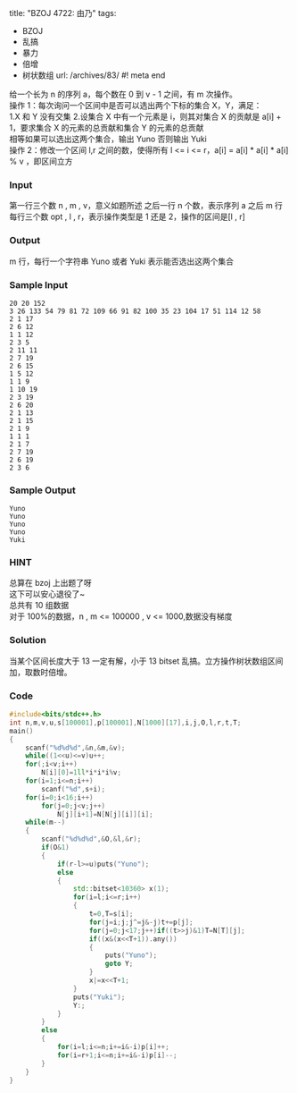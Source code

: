 title: "BZOJ 4722: 由乃"
tags:
  - BZOJ
  - 乱搞
  - 暴力
  - 倍增
  - 树状数组
url: /archives/83/
#! meta end

给一个长为 n 的序列 a，每个数在 0 到 v - 1 之间，有 m 次操作。  
操作 1：每次询问一个区间中是否可以选出两个下标的集合 X，Y，满足：  
1.X 和 Y 没有交集 2.设集合 X 中有一个元素是 i，则其对集合 X 的贡献是 a[i] + 1，要求集合 X 的元素的总贡献和集合 Y 的元素的总贡献  
相等如果可以选出这两个集合，输出 Yuno 否则输出 Yuki  
操作 2：修改一个区间 l,r 之间的数，使得所有 l <= i <= r，a[i] = a[i] \* a[i] \* a[i] % v ，即区间立方

### Input
第一行三个数 n , m , v，意义如题所述
之后一行 n 个数，表示序列 a
之后 m 行每行三个数 opt , l , r，表示操作类型是 1 还是 2，操作的区间是[l , r]

### Output
m 行，每行一个字符串 Yuno 或者 Yuki 表示能否选出这两个集合

### Sample Input
```
20 20 152
3 26 133 54 79 81 72 109 66 91 82 100 35 23 104 17 51 114 12 58
2 1 17
2 6 12
1 1 12
2 3 5
2 11 11
2 7 19
2 6 15
1 5 12
1 1 9
1 10 19
2 3 19
2 6 20
2 1 13
2 1 15
2 1 9
1 1 1
2 1 7
2 7 19
2 6 19
2 3 6
```

### Sample Output
```
Yuno
Yuno
Yuno
Yuno
Yuki
```

### HINT
总算在 bzoj 上出题了呀  
这下可以安心退役了~  
总共有 10 组数据  
对于 100%的数据，n , m <= 100000 , v <= 1000,数据没有梯度

### Solution
当某个区间长度大于 13 一定有解，小于 13 bitset 乱搞。立方操作树状数组区间加，取数时倍增。

### Code

```c++
#include<bits/stdc++.h>
int n,m,v,u,s[100001],p[100001],N[1000][17],i,j,O,l,r,t,T;
main()
{
	scanf("%d%d%d",&n,&m,&v);
	while((1<<u)<=v)u++;
	for(;i<v;i++)
		N[i][0]=1ll*i*i*i%v;
	for(i=1;i<=n;i++)
		scanf("%d",s+i);
	for(i=0;i<16;i++)
		for(j=0;j<v;j++)
			N[j][i+1]=N[N[j][i]][i];
	while(m--)
	{
		scanf("%d%d%d",&O,&l,&r);
		if(O&1)
		{
			if(r-l>=u)puts("Yuno");
			else
			{
				std::bitset<10360> x(1);
				for(i=l;i<=r;i++)
				{
					t=0,T=s[i];
					for(j=i;j;j^=j&-j)t+=p[j];
					for(j=0;j<17;j++)if((t>>j)&1)T=N[T][j];
					if((x&(x<<T+1)).any())
					{
						puts("Yuno");
						goto Y;
					}
					x|=x<<T+1;
				}
				puts("Yuki");
				Y:;
			}
		}
		else
		{
			for(i=l;i<=n;i+=i&-i)p[i]++;
			for(i=r+1;i<=n;i+=i&-i)p[i]--;
		}
	}
}
```
